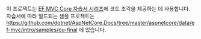 이 프로젝트는 [EF MVC Core 자습서 시리즈](https://docs.microsoft.com/aspnet/core/data/ef-mvc/intro)에 코드 조각을 제공하는 데 사용합니다. 자습서에 따라 빌드되는 샘플 프로젝트는 https://github.com/dotnet/AspNetCore.Docs/tree/master/aspnetcore/data/ef-mvc/intro/samples/cu-final 에 있습니다.
